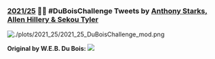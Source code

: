 ### [2021/25](https://github.com/Z3tt/TidyTuesday/tree/master/R/2021_25_DuBoisChallenge.Rmd) ✊🏾 #DuBoisChallenge Tweets by [Anthony Starks, Allen Hillery & Sekou Tyler](https://public.tableau.com/app/profile/sekou.tyler/viz/DuBoisChalllenge2021TwitterMetrics/DuBoisChallenge2021TwitterActivity)

![./plots/2021_25/2021_25_DuBoisChallenge_mod.png](https://raw.githubusercontent.com/Z3tt/TidyTuesday/master/plots/2021_25/2021_25_DuBoisChallenge_mod.png)


**Original by W.E.B. Du Bois:**
![](https://i0.wp.com/33n.atlantaregional.com/wp-content/uploads/2021/02/social-dubois-viz6.jpg?fit=819%2C1024&ssl=1)
